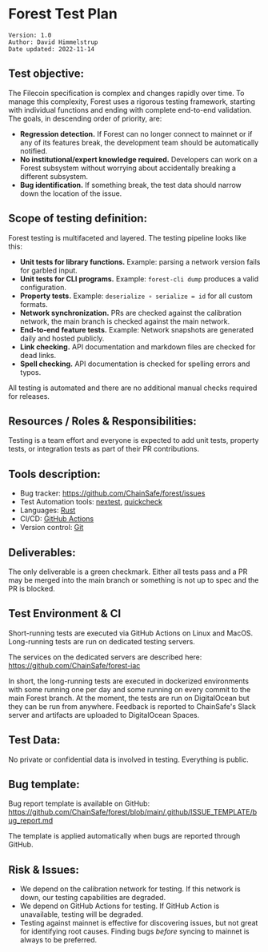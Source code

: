 # Forest Test Plan

    Version: 1.0
    Author: David Himmelstrup
    Date updated: 2022-11-14

## Test objective:

The Filecoin specification is complex and changes rapidly over time. To manage this complexity, Forest uses a rigorous testing framework, starting with individual functions and ending with complete end-to-end validation. The goals, in descending order of priority, are:

- **Regression detection.** If Forest can no longer connect to mainnet or if any of its features break, the development team should be automatically notified.
- **No institutional/expert knowledge required.** Developers can work on a Forest subsystem without worrying about accidentally breaking a different subsystem.
- **Bug identification.** If something break, the test data should narrow down the location of the issue.


## Scope of testing definition:

Forest testing is multifaceted and layered. The testing pipeline looks like this:

- **Unit tests for library functions.** Example: parsing a network version fails for garbled input.
- **Unit tests for CLI programs.** Example: `forest-cli dump` produces a valid configuration.
- **Property tests.** Example: `deserialize ∘ serialize = id` for all custom formats.
- **Network synchronization.** PRs are checked against the calibration network, the main branch is checked against the main network.
- **End-to-end feature tests.** Example: Network snapshots are generated daily and hosted publicly.
- **Link checking.** API documentation and markdown files are checked for dead links.
- **Spell checking.** API documentation is checked for spelling errors and typos.

All testing is automated and there are no additional manual checks required for releases.

## Resources / Roles & Responsibilities:

Testing is a team effort and everyone is expected to add unit tests, property tests, or integration tests as part of their PR contributions.

## Tools description:

- Bug tracker: https://github.com/ChainSafe/forest/issues
- Test Automation tools: [nextest](https://nexte.st/), [quickcheck](https://docs.rs/quickcheck/latest/quickcheck/)
- Languages: [Rust](https://www.rust-lang.org/)
- CI/CD: [GitHub Actions](https://github.com/ChainSafe/forest/actions)
- Version control: [Git](https://git-scm.com/)

## Deliverables:

The only deliverable is a green checkmark. Either all tests pass and a PR may be merged into the main branch or something is not up to spec and the PR is blocked.

## Test Environment & CI

Short-running tests are executed via GitHub Actions on Linux and MacOS. Long-running tests are run on dedicated testing servers.

The services on the dedicated servers are described here: https://github.com/ChainSafe/forest-iac

In short, the long-running tests are executed in dockerized environments with
some running one per day and some running on every commit to the main Forest
branch. At the moment, the tests are run on DigitalOcean but they can be run
from anywhere. Feedback is reported to ChainSafe's Slack server and artifacts
are uploaded to DigitalOcean Spaces.

## Test Data:

No private or confidential data is involved in testing. Everything is public.

## Bug template:

Bug report template is available on GitHub: https://github.com/ChainSafe/forest/blob/main/.github/ISSUE_TEMPLATE/bug_report.md

The template is applied automatically when bugs are reported through GitHub.

## Risk & Issues:

- We depend on the calibration network for testing. If this network is down, our testing capabilities are degraded.
- We depend on GitHub Actions for testing. If GitHub Action is unavailable, testing will be degraded.
- Testing against mainnet is effective for discovering issues, but not great for identifying root causes. Finding bugs *before* syncing to mainnet is always to be preferred.
